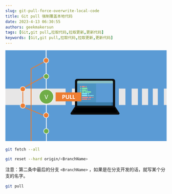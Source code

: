 ```yaml
---
slug: git-pull-force-overwrite-local-code
title: Git pull 强制覆盖本地代码
date: 2023-4-13 06:30:55
authors: geekmakersun
tags: [Git,git pull,拉取代码,拉取更新,更新代码]
keywords: [Git,git pull,拉取代码,拉取更新,更新代码]
---
```

 
![GIT Pull Command.png](./images/1681344797859.png)

<!-- truncate -->

```bash title='拉取所有更新，不同步'
git fetch --all
```

```bash title='本地代码同步线上最新版本(会覆盖本地所有与远程仓库上同名的文件)'
git reset --hard origin/<BranchName> 
```

注意：第二条中最后的分支 `<BranchName>` ，如果是在分支开发的话，就写某个分支的名字。

```bash title='再更新一次（其实也可以不用，第二步命令做过了其实）'
git pull            
```